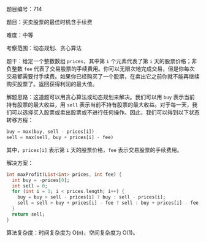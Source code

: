 题目编号：714

题目：买卖股票的最佳时机含手续费

难度：中等

考察范围：动态规划、贪心算法

题干：给定一个整数数组 `prices`，其中第 `i` 个元素代表了第 `i` 天的股票价格；非负整数 `fee` 代表了交易股票的手续费用。你可以无限次地完成交易，但是你每次交易都需要付手续费。如果你已经购买了一个股票，在卖出它之前你就不能再继续购买股票了。返回获得利润的最大值。

解题思路：这道题可以用贪心算法或动态规划来解决。我们可以用 `buy` 表示当前持有股票的最大收益，用 `sell` 表示当前不持有股票的最大收益。对于每一天，我们可以选择买入股票或卖出股票或不进行任何操作。因此，我们可以得到以下状态转移方程：

```dart
buy = max(buy, sell - prices[i])
sell = max(sell, buy + prices[i] - fee)
```

其中，`prices[i]` 表示第 `i` 天的股票价格，`fee` 表示交易股票的手续费用。

解决方案：

```dart
int maxProfit(List<int> prices, int fee) {
  int buy = -prices[0];
  int sell = 0;
  for (int i = 1; i < prices.length; i++) {
    buy = buy > sell - prices[i] ? buy : sell - prices[i];
    sell = sell > buy + prices[i] - fee ? sell : buy + prices[i] - fee;
  }
  return sell;
}
```

算法复杂度：时间复杂度为 O(n)，空间复杂度为 O(1)。